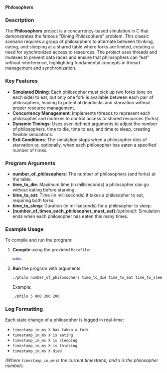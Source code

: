 **Philosophers**

### Description

The **Philosophers** project is a concurrency-based simulation in C that demonstrates the famous "Dining Philosophers" problem. This classic scenario requires a group of philosophers to alternate between thinking, eating, and sleeping at a shared table where forks are limited, creating a need for synchronized access to resources. The project uses threads and mutexes to prevent data races and ensure that philosophers can “eat” without interference, highlighting fundamental concepts in thread management and synchronization.

### Key Features

- **Simulated Dining**: Each philosopher must pick up two forks (one on each side) to eat, but only one fork is available between each pair of philosophers, leading to potential deadlocks and starvation without proper resource management.
- **Concurrency Management**: Implements threads to represent each philosopher and mutexes to control access to shared resources (forks).
- **Dynamic Timings**: Uses user-defined arguments to adjust the number of philosophers, time to die, time to eat, and time to sleep, creating flexible simulations.
- **Exit Conditions**: The simulation stops when a philosopher dies of starvation or, optionally, when each philosopher has eaten a specified number of times.

### Program Arguments

- **number_of_philosophers**: The number of philosophers (and forks) at the table.
- **time_to_die**: Maximum time (in milliseconds) a philosopher can go without eating before starving.
- **time_to_eat**: Time (in milliseconds) it takes a philosopher to eat, requiring both forks.
- **time_to_sleep**: Duration (in milliseconds) for a philosopher to sleep.
- **[number_of_times_each_philosopher_must_eat]** *(optional)*: Simulation ends when each philosopher has eaten this many times.

### Example Usage

To compile and run the program:

1. **Compile** using the provided `Makefile`:
   ```bash
   make
   ```

2. **Run** the program with arguments:
   ```bash
   ./philo number_of_philosophers time_to_die time_to_eat time_to_sleep [number_of_times_each_philosopher_must_eat]
   ```

   Example:
   ```bash
   ./philo 5 800 200 200
   ```

### Log Formatting

Each state change of a philosopher is logged in real-time:
- `timestamp_in_ms X has taken a fork`
- `timestamp_in_ms X is eating`
- `timestamp_in_ms X is sleeping`
- `timestamp_in_ms X is thinking`
- `timestamp_in_ms X died`

*(Where `timestamp_in_ms` is the current timestamp, and `X` is the philosopher number)*.

